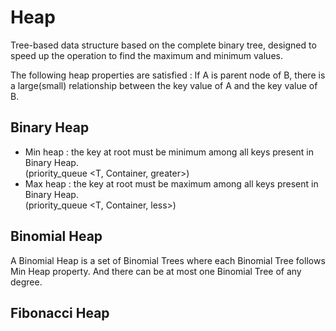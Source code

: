 # Heap

Tree-based data structure based on the complete binary tree, designed to speed up the operation to find the maximum and minimum values.

The following heap properties are satisfied :
If A is parent node of B, there is a large(small) relationship between the key value of A and the key value of B.

## Binary Heap

* Min heap : the key at root must be minimum among all keys present in Binary Heap. </br>(priority_queue <T, Container, greater>)
* Max heap : the key at root must be maximum among all keys present in Binary Heap. </br>(priority_queue <T, Container, less>)

## Binomial Heap

A Binomial Heap is a set of Binomial Trees where each Binomial Tree follows Min Heap property. And there can be at most one Binomial Tree of any degree.

## Fibonacci Heap